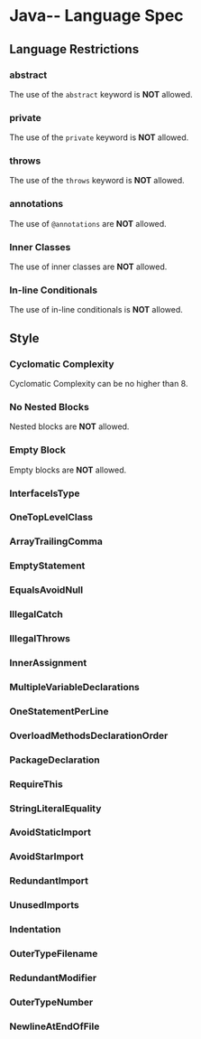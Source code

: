 # Java-- Language Spec

## Language Restrictions

### abstract

The use of the `abstract` keyword is __NOT__ allowed.

### private

The use of the `private` keyword is __NOT__ allowed.

### throws

The use of the `throws` keyword is __NOT__ allowed.

### annotations

The use of `@annotations` are __NOT__ allowed.

### Inner Classes

The use of inner classes are __NOT__ allowed.

### In-line Conditionals

The use of in-line conditionals is __NOT__ allowed.

## Style

### Cyclomatic Complexity

Cyclomatic Complexity can be no higher than 8.

### No Nested Blocks

Nested blocks are __NOT__ allowed.

### Empty Block

Empty blocks are __NOT__ allowed.

### InterfaceIsType

### OneTopLevelClass

### ArrayTrailingComma

### EmptyStatement

### EqualsAvoidNull

### IllegalCatch

### IllegalThrows

### InnerAssignment

### MultipleVariableDeclarations

### OneStatementPerLine

### OverloadMethodsDeclarationOrder

### PackageDeclaration

### RequireThis

### StringLiteralEquality

### AvoidStaticImport

### AvoidStarImport

### RedundantImport

### UnusedImports

### Indentation

### OuterTypeFilename

### RedundantModifier

### OuterTypeNumber

### NewlineAtEndOfFile

